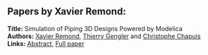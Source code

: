 <h2>Papers by Xavier Remond:</h2>
<p>
<b>Title:</b> Simulation of Piping 3D Designs Powered by Modelica<br />
<b>Authors:</b> <a href="../authors/author_253.html">Xavier Remond</a>, <a href="../authors/author_103.html">Thierry Gengler</a> and <a href="../authors/author_48.html">Christophe Chapuis</a><br />
<b>Links:</b> <a href="../abstracts/abstract_56.pdf">Abstract</a>, <a href="../submissions/ecp15118517_RemondGenglerChapuis.pdf">Full paper</a>
</p>